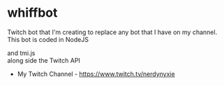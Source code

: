 # whiffbot

Twitch bot that I'm creating to replace any bot that I have on my channel.
This bot is coded in NodeJS<div xmlns="https://nodejs.org/en/"> and tmi.js<div xmlns="https://tmijs.com/"> along side the Twitch API

- My Twitch Channel -
https://www.twitch.tv/nerdynyxie
